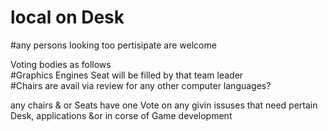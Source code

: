 # local on Desk
#any persons looking too pertisipate are welcome 

Voting bodies as follows  
#Graphics Engines Seat will be filled by that team leader  
#Chairs are avail via review for any other computer languages?

any chairs & or Seats have one Vote on any givin issuses that need pertain 
Desk, applications &or in corse of Game development


